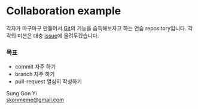# Collaboration example

각자가 마구마구 만들어서 [Git](http://git-scm.com)의 기능을 습득해보자고 하는 연습 repository입니다.
각각의 미션은 대충 [issue](https://github.com/sktivd/collab_example/issues)에 올려두겠습니다.

### 목표
* commit 자주 하기
* branch 자주 하기
* pull-request 열심히 작성하기

Sung Gon Yi  
[skonmeme@gmail.com](mailto:skonmeme@gmail.com)
